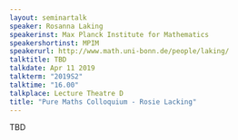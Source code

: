 ```yaml
---
layout: seminartalk
speaker: Rosanna Laking
speakerinst: Max Planck Institute for Mathematics
speakershortinst: MPIM
speakerurl: http://www.math.uni-bonn.de/people/laking/
talktitle: TBD
talkdate: Apr 11 2019
talkterm: "2019S2"
talktime: "16.00"
talkplace: Lecture Theatre D
title: "Pure Maths Colloquium - Rosie Lacking"
---
```


TBD